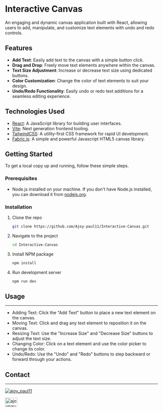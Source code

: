 # Interactive Canvas

An engaging and dynamic canvas application built with React, allowing users to add, manipulate, and customize text elements with undo and redo controls.

## Features

- **Add Text**: Easily add text to the canvas with a simple button click.
- **Drag and Drop**: Freely move text elements anywhere within the canvas.
- **Text Size Adjustment**: Increase or decrease text size using dedicated buttons.
- **Color Customization**: Change the color of text elements to suit your design.
- **Undo/Redo Functionality**: Easily undo or redo text additions for a seamless editing experience.

## Technologies Used

- [React](https://reactjs.org/): A JavaScript library for building user interfaces.
- [Vite](https://vitejs.dev/): Next generation frontend tooling.
- [TailwindCSS](https://tailwindcss.com/): A utility-first CSS framework for rapid UI development.
- [Fabric.js](https://www.npmjs.com/package/fabric): A simple and powerful Javascript HTML5 canvas library.

## Getting Started

To get a local copy up and running, follow these simple steps.

### Prerequisites

- Node.js installed on your machine. If you don't have Node.js installed, you can download it from [nodejs.org](https://nodejs.org/).

### Installation

1. Clone the repo
   ```sh
   git clone https://github.com/Ajoy-paul11/Interactive-Canvas.git
   ```
2. Navigate to the project
   ```sh
   cd Interactive-Canvas
   ```
3. Install NPM package
   ```sh
   npm install
   ```
4. Run development server
   ```sh
   npm run dev
   ```

## Usage

---

- Adding Text: Click the "Add Text" button to place a new text element on the canvas.
- Moving Text: Click and drag any text element to reposition it on the canvas.
- Resizing Text: Use the "Increase Size" and "Decrease Size" buttons to adjust the text size.
- Changing Color: Click on a text element and use the color picker to change its color.
- Undo/Redo: Use the "Undo" and "Redo" buttons to step backward or forward through your actions.

## Contact

---

<p align="left"> <a href="https://twitter.com/ajoy_paul11" target="blank"><img src="https://img.shields.io/twitter/follow/ajoy_paul11?logo=twitter&style=for-the-badge" alt="ajoy_paul11" /></a> </p>

<a href="https://linkedin.com/in/ajoypaul" target="blank"><img align="center" src="https://raw.githubusercontent.com/rahuldkjain/github-profile-readme-generator/master/src/images/icons/Social/linked-in-alt.svg" alt="ajoypaul" height="30" width="40" /></a>
